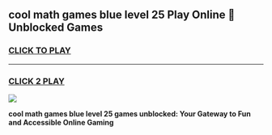 
## cool math games blue level 25 Play Online 👋 Unblocked Games
<h3>
<a href="https://news.freeplayer.one?title=cool_math_games_blue_level_25&ref=17CMG">CLICK TO PLAY</a></h3>
<hr>

<h3>
<a href="https://news.freeplayer.one?title=cool_math_games_blue_level_25&ref=17CMG">CLICK 2 PLAY</a>
  
</h3>

<a href="https://news.freeplayer.one?title=cool_math_games_blue_level_25&ref=17CMG/"><img src="https://clearcache.store/games.png"></a>


**cool math games blue level 25 games unblocked: Your Gateway to Fun and Accessible Online Gaming**
